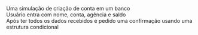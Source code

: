 Uma simulação de criação de conta em um banco  
Usuário entra com nome, conta, agência e saldo  
Após ter todos os dados recebidos é pedido uma confirmação usando uma estrutura condicional
